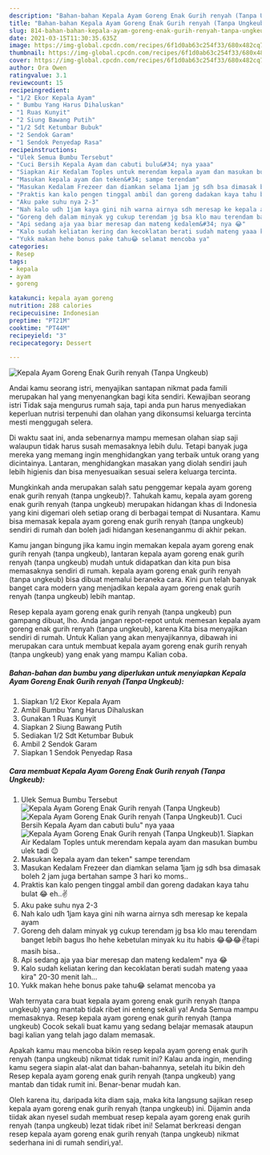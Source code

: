 ```yaml
---
description: "Bahan-bahan Kepala Ayam Goreng Enak Gurih renyah (Tanpa Ungkeub) yang nikmat dan Mudah Dibuat"
title: "Bahan-bahan Kepala Ayam Goreng Enak Gurih renyah (Tanpa Ungkeub) yang nikmat dan Mudah Dibuat"
slug: 814-bahan-bahan-kepala-ayam-goreng-enak-gurih-renyah-tanpa-ungkeub-yang-nikmat-dan-mudah-dibuat
date: 2021-03-15T11:30:35.635Z
image: https://img-global.cpcdn.com/recipes/6f1d0ab63c254f33/680x482cq70/kepala-ayam-goreng-enak-gurih-renyah-tanpa-ungkeub-foto-resep-utama.jpg
thumbnail: https://img-global.cpcdn.com/recipes/6f1d0ab63c254f33/680x482cq70/kepala-ayam-goreng-enak-gurih-renyah-tanpa-ungkeub-foto-resep-utama.jpg
cover: https://img-global.cpcdn.com/recipes/6f1d0ab63c254f33/680x482cq70/kepala-ayam-goreng-enak-gurih-renyah-tanpa-ungkeub-foto-resep-utama.jpg
author: Ora Owen
ratingvalue: 3.1
reviewcount: 15
recipeingredient:
- "1/2 Ekor Kepala Ayam"
- " Bumbu Yang Harus Dihaluskan"
- "1 Ruas Kunyit"
- "2 Siung Bawang Putih"
- "1/2 Sdt Ketumbar Bubuk"
- "2 Sendok Garam"
- "1 Sendok Penyedap Rasa"
recipeinstructions:
- "Ulek Semua Bumbu Tersebut"
- "Cuci Bersih Kepala Ayam dan cabuti bulu&#34; nya yaaa"
- "Siapkan Air Kedalam Toples untuk merendam kepala ayam dan masukan bumbu ulek tadi 😉"
- "Masukan kepala ayam dan teken&#34; sampe terendam"
- "Masukan Kedalam Frezeer dan diamkan selama 1jam jg sdh bsa dimasak boleh 2 jam juga bertahan sampe 3 hari ko moms.."
- "Praktis kan kalo pengen tinggal ambil dan goreng dadakan kaya tahu bulat 😂 eh..✌️"
- "Aku pake suhu nya 2-3"
- "Nah kalo udh 1jam kaya gini nih warna airnya sdh meresap ke kepala ayam"
- "Goreng deh dalam minyak yg cukup terendam jg bsa klo mau terendam banget lebih bagus lho hehe kebetulan minyak ku itu habis 😂😂😂✌️tapi masih bisa.."
- "Api sedang aja yaa biar meresap dan mateng kedalem&#34; nya 😂"
- "Kalo sudah keliatan kering dan kecoklatan berati sudah mateng yaaa kira&#34; 20-30 menit lah..."
- "Yukk makan hehe bonus pake tahu😂 selamat mencoba ya"
categories:
- Resep
tags:
- kepala
- ayam
- goreng

katakunci: kepala ayam goreng 
nutrition: 288 calories
recipecuisine: Indonesian
preptime: "PT21M"
cooktime: "PT44M"
recipeyield: "3"
recipecategory: Dessert

---
```



![Kepala Ayam Goreng Enak Gurih renyah (Tanpa Ungkeub)](https://img-global.cpcdn.com/recipes/6f1d0ab63c254f33/680x482cq70/kepala-ayam-goreng-enak-gurih-renyah-tanpa-ungkeub-foto-resep-utama.jpg)

Andai kamu seorang istri, menyajikan santapan nikmat pada famili merupakan hal yang menyenangkan bagi kita sendiri. Kewajiban seorang istri Tidak saja mengurus rumah saja, tapi anda pun harus menyediakan keperluan nutrisi terpenuhi dan olahan yang dikonsumsi keluarga tercinta mesti menggugah selera.

Di waktu  saat ini, anda sebenarnya mampu memesan olahan siap saji walaupun tidak harus susah memasaknya lebih dulu. Tetapi banyak juga mereka yang memang ingin menghidangkan yang terbaik untuk orang yang dicintainya. Lantaran, menghidangkan masakan yang diolah sendiri jauh lebih higienis dan bisa menyesuaikan sesuai selera keluarga tercinta. 



Mungkinkah anda merupakan salah satu penggemar kepala ayam goreng enak gurih renyah (tanpa ungkeub)?. Tahukah kamu, kepala ayam goreng enak gurih renyah (tanpa ungkeub) merupakan hidangan khas di Indonesia yang kini digemari oleh setiap orang di berbagai tempat di Nusantara. Kamu bisa memasak kepala ayam goreng enak gurih renyah (tanpa ungkeub) sendiri di rumah dan boleh jadi hidangan kesenanganmu di akhir pekan.

Kamu jangan bingung jika kamu ingin memakan kepala ayam goreng enak gurih renyah (tanpa ungkeub), lantaran kepala ayam goreng enak gurih renyah (tanpa ungkeub) mudah untuk didapatkan dan kita pun bisa memasaknya sendiri di rumah. kepala ayam goreng enak gurih renyah (tanpa ungkeub) bisa dibuat memalui beraneka cara. Kini pun telah banyak banget cara modern yang menjadikan kepala ayam goreng enak gurih renyah (tanpa ungkeub) lebih mantap.

Resep kepala ayam goreng enak gurih renyah (tanpa ungkeub) pun gampang dibuat, lho. Anda jangan repot-repot untuk memesan kepala ayam goreng enak gurih renyah (tanpa ungkeub), karena Kita bisa menyajikan sendiri di rumah. Untuk Kalian yang akan menyajikannya, dibawah ini merupakan cara untuk membuat kepala ayam goreng enak gurih renyah (tanpa ungkeub) yang enak yang mampu Kalian coba.

<!--inarticleads1-->

##### Bahan-bahan dan bumbu yang diperlukan untuk menyiapkan Kepala Ayam Goreng Enak Gurih renyah (Tanpa Ungkeub):

1. Siapkan 1/2 Ekor Kepala Ayam
1. Ambil  Bumbu Yang Harus Dihaluskan
1. Gunakan 1 Ruas Kunyit
1. Siapkan 2 Siung Bawang Putih
1. Sediakan 1/2 Sdt Ketumbar Bubuk
1. Ambil 2 Sendok Garam
1. Siapkan 1 Sendok Penyedap Rasa




<!--inarticleads2-->

##### Cara membuat Kepala Ayam Goreng Enak Gurih renyah (Tanpa Ungkeub):

1. Ulek Semua Bumbu Tersebut
<img src="https://img-global.cpcdn.com/steps/8ff0d11cba99f372/160x128cq70/kepala-ayam-goreng-enak-gurih-renyah-tanpa-ungkeub-langkah-memasak-1-foto.jpg" alt="Kepala Ayam Goreng Enak Gurih renyah (Tanpa Ungkeub)"><img src="https://img-global.cpcdn.com/steps/eb4a532d801fa991/160x128cq70/kepala-ayam-goreng-enak-gurih-renyah-tanpa-ungkeub-langkah-memasak-1-foto.jpg" alt="Kepala Ayam Goreng Enak Gurih renyah (Tanpa Ungkeub)">1. Cuci Bersih Kepala Ayam dan cabuti bulu&#34; nya yaaa
<img src="https://img-global.cpcdn.com/steps/29146d1e1fd36728/160x128cq70/kepala-ayam-goreng-enak-gurih-renyah-tanpa-ungkeub-langkah-memasak-2-foto.jpg" alt="Kepala Ayam Goreng Enak Gurih renyah (Tanpa Ungkeub)">1. Siapkan Air Kedalam Toples untuk merendam kepala ayam dan masukan bumbu ulek tadi 😉
1. Masukan kepala ayam dan teken&#34; sampe terendam
1. Masukan Kedalam Frezeer dan diamkan selama 1jam jg sdh bsa dimasak boleh 2 jam juga bertahan sampe 3 hari ko moms..
1. Praktis kan kalo pengen tinggal ambil dan goreng dadakan kaya tahu bulat 😂 eh..✌️
1. Aku pake suhu nya 2-3
1. Nah kalo udh 1jam kaya gini nih warna airnya sdh meresap ke kepala ayam
1. Goreng deh dalam minyak yg cukup terendam jg bsa klo mau terendam banget lebih bagus lho hehe kebetulan minyak ku itu habis 😂😂😂✌️tapi masih bisa..
1. Api sedang aja yaa biar meresap dan mateng kedalem&#34; nya 😂
1. Kalo sudah keliatan kering dan kecoklatan berati sudah mateng yaaa kira&#34; 20-30 menit lah...
1. Yukk makan hehe bonus pake tahu😂 selamat mencoba ya




Wah ternyata cara buat kepala ayam goreng enak gurih renyah (tanpa ungkeub) yang mantab tidak ribet ini enteng sekali ya! Anda Semua mampu memasaknya. Resep kepala ayam goreng enak gurih renyah (tanpa ungkeub) Cocok sekali buat kamu yang sedang belajar memasak ataupun bagi kalian yang telah jago dalam memasak.

Apakah kamu mau mencoba bikin resep kepala ayam goreng enak gurih renyah (tanpa ungkeub) nikmat tidak rumit ini? Kalau anda ingin, mending kamu segera siapin alat-alat dan bahan-bahannya, setelah itu bikin deh Resep kepala ayam goreng enak gurih renyah (tanpa ungkeub) yang mantab dan tidak rumit ini. Benar-benar mudah kan. 

Oleh karena itu, daripada kita diam saja, maka kita langsung sajikan resep kepala ayam goreng enak gurih renyah (tanpa ungkeub) ini. Dijamin anda tiidak akan nyesel sudah membuat resep kepala ayam goreng enak gurih renyah (tanpa ungkeub) lezat tidak ribet ini! Selamat berkreasi dengan resep kepala ayam goreng enak gurih renyah (tanpa ungkeub) nikmat sederhana ini di rumah sendiri,ya!.

